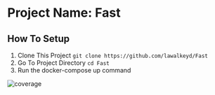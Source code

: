 # Project Name: Fast

## How To Setup 
1. Clone This Project `git clone https://github.com/lawalkeyd/Fast`
2. Go To Project Directory `cd Fast`
3. Run the docker-compose up command


![coverage](https://gitlab.com/gitlab-org/gitlab/badges/master/coverage.svg?job=coverage)
